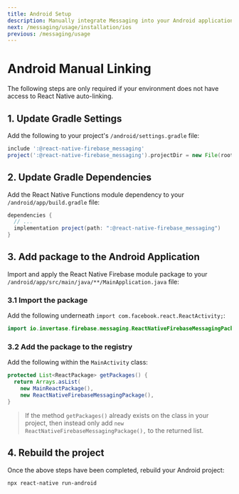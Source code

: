```yaml
---
title: Android Setup
description: Manually integrate Messaging into your Android application.
next: /messaging/usage/installation/ios
previous: /messaging/usage
---
```


# Android Manual Linking

The following steps are only required if your environment does not have access to React Native auto-linking.

## 1. Update Gradle Settings

Add the following to your project's `/android/settings.gradle` file:

```groovy
include ':@react-native-firebase_messaging'
project(':@react-native-firebase_messaging').projectDir = new File(rootProject.projectDir, './../node_modules/@react-native-firebase/messaging/android')
```

## 2. Update Gradle Dependencies

Add the React Native Functions module dependency to your `/android/app/build.gradle` file:

```groovy
dependencies {
  // ...
  implementation project(path: ":@react-native-firebase_messaging")
}
```

## 3. Add package to the Android Application

Import and apply the React Native Firebase module package to your `/android/app/src/main/java/**/MainApplication.java` file:

### 3.1 Import the package

Add the following underneath
`import com.facebook.react.ReactActivity;`:

```java
import io.invertase.firebase.messaging.ReactNativeFirebaseMessagingPackage;
```

### 3.2 Add the package to the registry

Add the following within the `MainActivity` class:

```java
protected List<ReactPackage> getPackages() {
  return Arrays.asList(
    new MainReactPackage(),
    new ReactNativeFirebaseMessagingPackage(),
}
```

> If the method `getPackages()` already exists on the class in your project, then instead only add `new ReactNativeFirebaseMessagingPackage(),` to the returned list.

## 4. Rebuild the project

Once the above steps have been completed, rebuild your Android project:

```bash
npx react-native run-android
```
